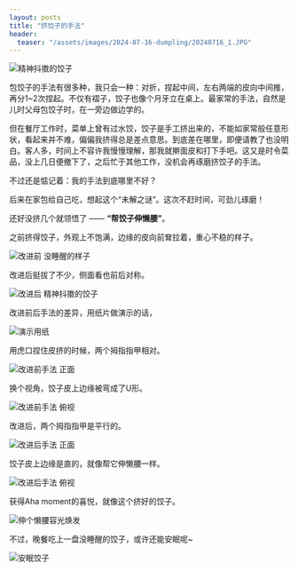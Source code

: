 ```yaml
---
layout: posts
title: "挤饺子的手法"
header:
  teaser: "/assets/images/2024-07-16-dumpling/20240716_1.JPG"
---
```



![精神抖擞的饺子](/assets/images/2024-07-16-dumpling/20240716_1.JPG "挤好的饺子精神抖擞")


包饺子的手法有很多种，我只会一种：对折，捏起中间，左右两端的皮向中间推，再分1~2次捏起。不仅有褶子，饺子也像个月牙立在桌上。最家常的手法，自然是儿时父母包饺子时，在一旁边做边学的。


但在餐厅工作时，菜单上曾有过水饺，饺子是手工挤出来的，不能如家常般任意形状，看起来并不难，偏偏我挤得总是差点意思。到底差在哪里，即便请教了也没明白。客人多，时间上不容许我慢慢理解，那我就擀面皮和打下手吧。这又是时令菜品，没上几日便撤下了，之后忙于其他工作，没机会再琢磨挤饺子的手法。


不过还是惦记着：我的手法到底哪里不好？


后来在家包给自己吃，想起这个“未解之谜”。这次不赶时间，可劲儿琢磨！


还好没挤几个就领悟了 —— **“帮饺子伸懒腰”**。


之前挤得饺子，外观上不饱满，边缘的皮向前耷拉着，重心不稳的样子。

![改进前 没睡醒的样子](/assets/images/2024-07-16-dumpling/20240716_2.JPG "没睡醒的饺子")


改进后挺拔了不少，侧面看也前后对称。

![改进后 精神抖擞的饺子](/assets/images/2024-07-16-dumpling/20240716_3.JPG "改进后 精神抖擞的饺子")


改进前后手法的差异，用纸片做演示的话，

![演示用纸](/assets/images/2024-07-16-dumpling/20240716_4.JPG "演示用纸")


用虎口捏住皮挤的时候，两个拇指指甲相对。

![改进前手法 正面](/assets/images/2024-07-16-dumpling/20240716_5.JPG "改进前手法 正面")


换个视角，饺子皮上边缘被弯成了U形。

![改进前手法 俯视](/assets/images/2024-07-16-dumpling/20240716_6.JPG "改进前手法 俯视")


改进后，两个拇指指甲是平行的。

![改进后手法 正面](/assets/images/2024-07-16-dumpling/20240716_7.JPG "改进后手法 正面")


饺子皮上边缘是直的，就像帮它伸懒腰一样。

![改进后手法 俯视](/assets/images/2024-07-16-dumpling/20240716_8.JPG "改进后手法 俯视")


获得Aha moment的喜悦，就像这个挤好的饺子。

![伸个懒腰容光焕发](/assets/images/2024-07-16-dumpling/20240716_9.jpg "伸个懒腰容光焕发")


不过，晚餐吃上一盘没睡醒的饺子，或许还能安眠呢~

![安眠饺子](/assets/images/2024-07-16-dumpling/20240716_10.jpg "安眠饺子")

